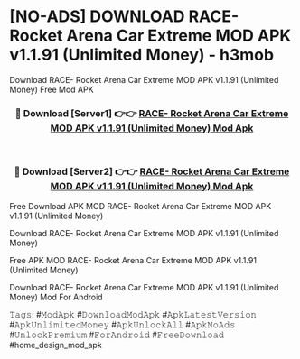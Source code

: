 # [NO-ADS] DOWNLOAD RACE- Rocket Arena Car Extreme MOD APK v1.1.91 (Unlimited Money) - h3mob
Download RACE- Rocket Arena Car Extreme MOD APK v1.1.91 (Unlimited Money) Free Mod APK

<div align="center">
<h3>🔴 Download [Server1] 👉👉 <a href="https://apk-comot.site?title=RACE-_Rocket_Arena_Car_Extreme_MOD_APK_v1.1.91_(Unlimited_Money)">RACE- Rocket Arena Car Extreme MOD APK v1.1.91 (Unlimited Money) Mod Apk</a></h3><br>

<h3>🔴 Download [Server2] 👉👉 <a href="https://apk-comot.site?title=RACE-_Rocket_Arena_Car_Extreme_MOD_APK_v1.1.91_(Unlimited_Money)">RACE- Rocket Arena Car Extreme MOD APK v1.1.91 (Unlimited Money) Mod Apk</a></h3>
</div>


Free Download APK MOD RACE- Rocket Arena Car Extreme MOD APK v1.1.91 (Unlimited Money)

Download RACE- Rocket Arena Car Extreme MOD APK v1.1.91 (Unlimited Money) 

Free APK MOD RACE- Rocket Arena Car Extreme MOD APK v1.1.91 (Unlimited Money) 

Download RACE- Rocket Arena Car Extreme MOD APK v1.1.91 (Unlimited Money) Mod For Android

𝚃𝚊𝚐𝚜: #𝙼𝚘𝚍𝙰𝚙𝚔 #𝙳𝚘𝚠𝚗𝚕𝚘𝚊𝚍𝙼𝚘𝚍𝙰𝚙𝚔 #𝙰𝚙𝚔𝙻𝚊𝚝𝚎𝚜𝚝𝚅𝚎𝚛𝚜𝚒𝚘𝚗 #𝙰𝚙𝚔𝚄𝚗𝚕𝚒𝚖𝚒𝚝𝚎𝚍𝙼𝚘𝚗𝚎𝚢 #𝙰𝚙𝚔𝚄𝚗𝚕𝚘𝚌𝚔𝙰𝚕𝚕 #𝙰𝚙𝚔𝙽𝚘𝙰𝚍𝚜 #𝚄𝚗𝚕𝚘𝚌𝚔𝙿𝚛𝚎𝚖𝚒𝚞𝚖 #𝙵𝚘𝚛𝙰𝚗𝚍𝚛𝚘𝚒𝚍 #𝙵𝚛𝚎𝚎𝙳𝚘𝚠𝚗𝚕𝚘𝚊𝚍 #home_design_mod_apk